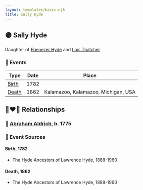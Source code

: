 ```yaml
---
layout: templates/basic.njk
title: Sally Hyde
---
```

## 🟣 Sally Hyde

Daughter of [Ebenezer Hyde](/people/1/14535025) and [Lois Thatcher](/people/9/92113144)

### 📆 Events

Type | Date | Place
------ | ------ | ------
[Birth](#event-event-2) | 1782 |
[Death](#event-event-3) | 1862 | Kalamazoo, Kalamazoo, Michigan, USA

## 👩‍❤️‍👨 Relationships

### 🔵 [Abraham Aldrich](/people/2/23719788), b. 1775

### 📰 Event Sources

#### <a id="event-event-2"></a> Birth, 1782
* The Hyde Ancestors of Lawrence Hyde, 1888-1960

#### <a id="event-event-3"></a> Death, 1862
* The Hyde Ancestors of Lawrence Hyde, 1888-1960